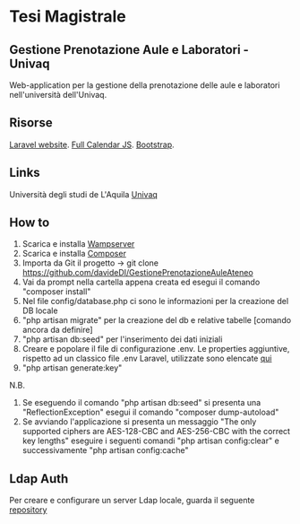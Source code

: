 # Tesi Magistrale
## Gestione Prenotazione Aule e Laboratori - Univaq

Web-application per la gestione della prenotazione delle aule e laboratori nell'università dell'Univaq.

## Risorse

[Laravel website](http://laravel.com).
[Full Calendar JS](http://fullcalendar.io).
[Bootstrap](http://getbootstrap.com).

## Links

Università degli studi de L'Aquila [Univaq](http://univaq.it)

## How to

1. Scarica e installa [Wampserver](http://www.wampserver.com/en/)  
2. Scarica e installa [Composer](https://getcomposer.org/download/)
3. Importa da Git il progetto -> git clone https://github.com/davideDI/GestionePrenotazioneAuleAteneo
4. Vai da prompt nella cartella appena creata ed esegui il comando "composer install"
5. Nel file config/database.php ci sono le informazioni per la creazione del DB locale
6. "php artisan migrate" per la creazione del db e relative tabelle [comando ancora da definire]
7. "php artisan db:seed" per l'inserimento dei dati iniziali
8. Creare e popolare il file di configurazione .env. Le properties aggiuntive, rispetto ad un classico file .env Laravel, utilizzate sono elencate [qui](https://github.com/davideDI/GestionePrenotazioneAuleAteneo/blob/master/.env.example)
9. "php artisan generate:key"

N.B. 
 1. Se eseguendo il comando "php artisan db:seed" si presenta una "ReflectionException" esegui il comando "composer dump-autoload"
 2. Se avviando l'applicazione si presenta un messaggio "The only supported ciphers are AES-128-CBC and AES-256-CBC with the correct key lengths"
    eseguire i seguenti comandi "php artisan config:clear" e successivamente "php artisan config:cache"

## Ldap Auth

Per creare e configurare un server Ldap locale, guarda il seguente [repository](https://github.com/davideDI/LdapAuth)
